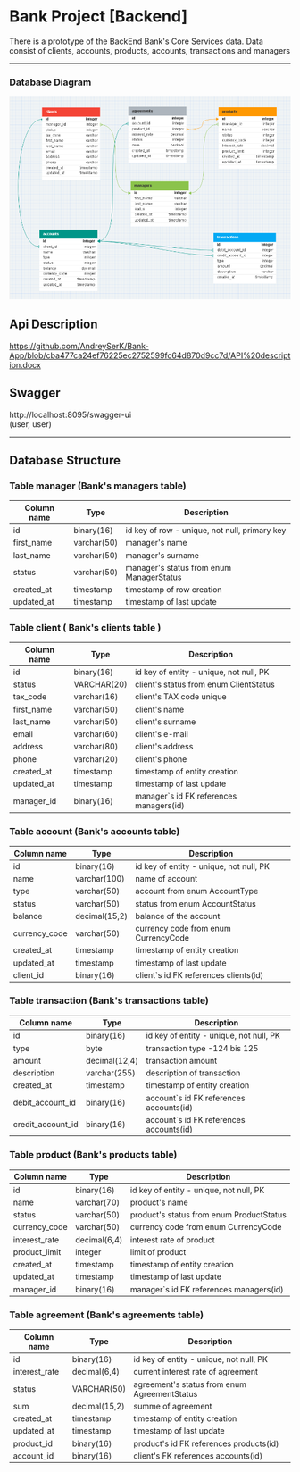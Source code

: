 # Bank Project [Backend]

There is a prototype of the BackEnd Bank's Core Services data.
Data consist of clients, accounts, products, accounts, transactions and managers
___


### Database Diagram
![PhotoBase](https://github.com/AndreySerK/Bank-App/blob/10646179f29dfeeb30e1634e23c04d1ca75178a6/db_diagram.png)



## Api Description
https://github.com/AndreySerK/Bank-App/blob/cba477ca24ef76225ec2752599fc64d870d9cc7d/API%20description.docx

## Swagger
http://localhost:8095/swagger-ui  
(user, user)

___
## Database Structure

### Table manager (Bank's managers table)

| Column name | Type         | Description                                   |
|-------------|--------------|-----------------------------------------------|
| id          | binary(16)   | id key of row - unique, not null, primary key | 
| first_name  | varchar(50)  | manager's name                                | 
| last_name   | varchar(50)  | manager's surname                             | 
| status      | varchar(50)  | manager's status from enum ManagerStatus      | 
| created_at  | timestamp    | timestamp of row creation                     |
| updated_at  | timestamp    | timestamp of last update                      | 


### Table client ( Bank's clients table )

| Column name | Type        | Description                                   |
|-------------|-------------|-----------------------------------------------|
| id          | binary(16)  | id key of entity - unique, not null, PK       | 
| status      | VARCHAR(20) | client's status from enum ClientStatus        |
| tax_code    | varchar(16) | client's TAX code unique                      |
| first_name  | varchar(50) | client's name                                 |
| last_name   | varchar(50) | client's surname                              |
| email       | varchar(60) | client's e-mail                               |                               
| address     | varchar(80) | client's address                              |
| phone       | varchar(20) | client's phone                                |                                
| created_at  | timestamp   | timestamp of entity creation                  |
| updated_at  | timestamp   | timestamp of last update                      |
| manager_id  | binary(16)  | manager`s id FK references managers(id)       |


### Table account (Bank's accounts table)

| Column name     | Type          | Description                             |
|-----------------|---------------|-----------------------------------------|
| id              | binary(16)    | id key of entity - unique, not null, PK |        
| name            | varchar(100)  | name of account                         |                              
| type            | varchar(50)   | account from enum AccountType           |                                   
| status          | varchar(50)   | status from enum AccountStatus          |                          
| balance         | decimal(15,2) | balance of the account                  | 
| currency_code   | varchar(50)   | currency code from enum CurrencyCode    |                          
| created_at      | timestamp     | timestamp of entity creation            |
| updated_at      | timestamp     | timestamp of last update                |
| client_id       | binary(16)    | client`s id FK references clients(id)   | 


### Table transaction (Bank's transactions table) 

| Column name        | Type          | Description                            |
|--------------------|---------------|----------------------------------------|
| id                 | binary(16)    | id key of entity - unique, not null, PK| 
| type               | byte          | transaction type  -124 bis 125         | 
| amount             | decimal(12,4) | transaction amount                     | 
| description        | varchar(255)  | description of transaction             | 
| created_at         | timestamp     | timestamp of entity creation           | 
| debit_account_id   | binary(16)    | account`s id FK references accounts(id)| 
| credit_account_id  | binary(16)    | account`s id FK references accounts(id)| 


### Table product (Bank's products table)

| Column name   | Type          | Description                               |
|---------------|---------------|-------------------------------------------|
| id            | binary(16)    | id key of entity - unique, not null, PK   |
| name          | varchar(70)   | product's name                            |
| status        | varchar(50)   | product's status from enum ProductStatus  |
| currency_code | varchar(50)   | currency code from enum CurrencyCode      |
| interest_rate | decimal(6,4)  | interest rate of product                  |
| product_limit | integer       | limit of product                          |
| created_at    | timestamp     | timestamp of entity creation              |
| updated_at    | timestamp     | timestamp of last update                  |
| manager_id    | binary(16)    | manager`s id FK references managers(id)   |


### Table agreement (Bank's agreements table)

| Column name   | Type          | Description                                 |
|---------------|---------------|---------------------------------------------|
| id            | binary(16)    | id key of entity - unique, not null, PK     |
| interest_rate | decimal(6,4)	| current interest rate of agreement          | 
| status        | VARCHAR(50)   | agreement's status from enum AgreementStatus| 
| sum           | decimal(15,2) | summe of agreement                          | 
| created_at    | timestamp     | timestamp of entity creation                | 
| updated_at    | timestamp     | timestamp of last update                    | 
| product_id    | binary(16)    | product's id FK references products(id)     |
| account_id    | binary(16)    | client's FK references accounts(id)         | 
